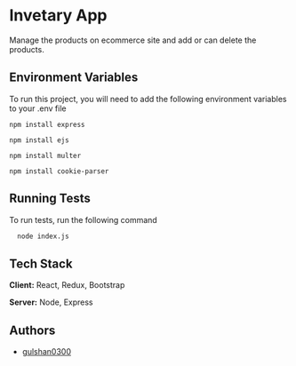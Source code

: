 
# Invetary App

Manage the products on ecommerce site and add or can delete the products.


## Environment Variables

To run this project, you will need to add the following environment variables to your .env file

`npm install express`

`npm install ejs`

`npm install multer `

`npm install cookie-parser`


## Running Tests

To run tests, run the following command

```bash
  node index.js
```


## Tech Stack

**Client:** React, Redux, Bootstrap

**Server:** Node, Express


## Authors

- [gulshan0300](https://github.com/gulshan0300)

